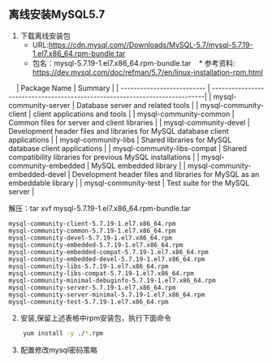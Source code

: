 ## 离线安装MySQL5.7


1. 下载离线安装包
    *  URL:https://cdn.mysql.com//Downloads/MySQL-5.7/mysql-5.7.19-1.el7.x86_64.rpm-bundle.tar
    *  包名：mysql-5.7.19-1.el7.x86_64.rpm-bundle.tar 
    *  参考资料: https://dev.mysql.com/doc/refman/5.7/en/linux-installation-rpm.html
    
    
| Package Name               |	Summary                                                                   |
| -------------------------- | ----------------------------------------------------------------------------|
| mysql-community-server     | Database server and related tools |
| mysql-community-client     | client applications and tools |
| mysql-community-common     | Common files for server and client libraries |
| mysql-community-devel      | Development header files and libraries for MySQL database client applications |
| mysql-community-libs       | Shared libraries for MySQL database client applications |
| mysql-community-libs-compat    |	Shared compatibility libraries for previous MySQL installations |
| mysql-community-embedded       |	MySQL embedded library |
| mysql-community-embedded-devel |	Development header files and libraries for MySQL as an embeddable library |
| mysql-community-test           |	Test suite for the MySQL server |

解压：tar xvf mysql-5.7.19-1.el7.x86_64.rpm-bundle.tar
```text
mysql-community-client-5.7.19-1.el7.x86_64.rpm
mysql-community-common-5.7.19-1.el7.x86_64.rpm
mysql-community-devel-5.7.19-1.el7.x86_64.rpm
mysql-community-embedded-5.7.19-1.el7.x86_64.rpm
mysql-community-embedded-compat-5.7.19-1.el7.x86_64.rpm
mysql-community-embedded-devel-5.7.19-1.el7.x86_64.rpm
mysql-community-libs-5.7.19-1.el7.x86_64.rpm
mysql-community-libs-compat-5.7.19-1.el7.x86_64.rpm
mysql-community-minimal-debuginfo-5.7.19-1.el7.x86_64.rpm
mysql-community-server-5.7.19-1.el7.x86_64.rpm
mysql-community-server-minimal-5.7.19-1.el7.x86_64.rpm
mysql-community-test-5.7.19-1.el7.x86_64.rpm
``` 
2. 安装,保留上述表格中rpm安装包，执行下面命令
```sh
    yum install -y ./*.rpm
```

3. 配置修改mysql密码策略



